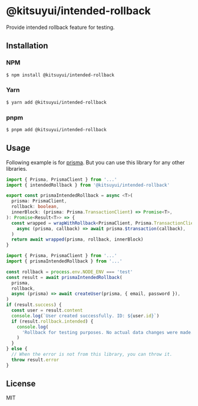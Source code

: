 # @kitsuyui/intended-rollback

Provide intended rollback feature for testing.

## Installation

### NPM

```sh
$ npm install @kitsuyui/intended-rollback
```

### Yarn

```sh
$ yarn add @kitsuyui/intended-rollback
```

### pnpm

```sh
$ pnpm add @kitsuyui/intended-rollback
```

## Usage

Following example is for [prisma](https://www.prisma.io/). But you can use this library for any other libraries.

```typescript
import { Prisma, PrismaClient } from '...'
import { intendedRollback } from '@kitsuyui/intended-rollback'

export const prismaIntendedRollback = async <T>(
  prisma: PrismaClient,
  rollback: boolean,
  innerBlock: (prisma: Prisma.TransactionClient) => Promise<T>,
): Promise<Result<T>> => {
  const wrapped = wrapWithRollback<PrismaClient, Prisma.TransactionClient, T>(
    async (prisma, callback) => await prisma.$transaction(callback),
  )
  return await wrapped(prisma, rollback, innerBlock)
}
```

```typescript
import { Prisma, PrismaClient } from '...'
import { prismaIntendedRollback } from '...'

const rollback = process.env.NODE_ENV === 'test'
const result = await prismaIntendedRollback(
  prisma,
  rollback,
  async (prisma) => await createUser(prisma, { email, password }),
)
if (result.success) {
  const user = result.content
  console.log(`User created successfully. ID: ${user.id}`)
  if (result.rollback.intended) {
    console.log(
      'Rollback for testing purposes. No actual data changes were made.',
    )
  }
} else {
  // When the error is not from this library, you can throw it.
  throw result.error
}
```

## License

MIT
